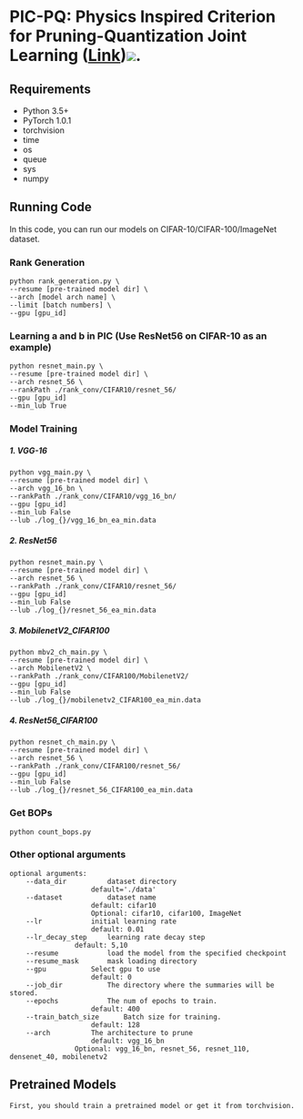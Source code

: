 # PIC-PQ: Physics Inspired Criterion for Pruning-Quantization Joint Learning ([Link](https://xxx))![]( https://xxx).


## Requirements

- Python 3.5+
- PyTorch 1.0.1
- torchvision
- time
- os
- queue
- sys
- numpy

## Running Code

In this code, you can run our models on CIFAR-10/CIFAR-100/ImageNet dataset. 


### Rank Generation

```shell
python rank_generation.py \
--resume [pre-trained model dir] \
--arch [model arch name] \
--limit [batch numbers] \
--gpu [gpu_id]

```

### Learning a and b in PIC (Use ResNet56 on CIFAR-10 as an example)

```shell
python resnet_main.py \
--resume [pre-trained model dir] \
--arch resnet_56 \
--rankPath ./rank_conv/CIFAR10/resnet_56/
--gpu [gpu_id]
--min_lub True
```

### Model Training

##### 1. VGG-16

```shell
python vgg_main.py \
--resume [pre-trained model dir] \
--arch vgg_16_bn \
--rankPath ./rank_conv/CIFAR10/vgg_16_bn/
--gpu [gpu_id]
--min_lub False
--lub ./log_{}/vgg_16_bn_ea_min.data
```
##### 2. ResNet56

```shell
python resnet_main.py \
--resume [pre-trained model dir] \
--arch resnet_56 \
--rankPath ./rank_conv/CIFAR10/resnet_56/
--gpu [gpu_id]
--min_lub False
--lub ./log_{}/resnet_56_ea_min.data
```
##### 3. MobilenetV2_CIFAR100

```shell
python mbv2_ch_main.py \
--resume [pre-trained model dir] \
--arch MobilenetV2 \
--rankPath ./rank_conv/CIFAR100/MobilenetV2/
--gpu [gpu_id]
--min_lub False
--lub ./log_{}/mobilenetv2_CIFAR100_ea_min.data
```
##### 4. ResNet56_CIFAR100

```shell
python resnet_ch_main.py \
--resume [pre-trained model dir] \
--arch resnet_56 \
--rankPath ./rank_conv/CIFAR100/resnet_56/
--gpu [gpu_id]
--min_lub False
--lub ./log_{}/resnet_56_CIFAR100_ea_min.data
```

### Get BOPs
```shell
python count_bops.py
```

### Other optional arguments
```
optional arguments:
    --data_dir			dataset directory
    				default='./data'
    --dataset			dataset name
    				default: cifar10
    				Optional: cifar10, cifar100, ImageNet
    --lr			initial learning rate
    				default: 0.01
    --lr_decay_step		learning rate decay step
				default: 5,10
    --resume			load the model from the specified checkpoint
    --resume_mask		mask loading directory
    --gpu			Select gpu to use
    				default: 0
    --job_dir			The directory where the summaries will be stored.
    --epochs			The num of epochs to train.
    				default: 400
    --train_batch_size		Batch size for training.
    				default: 128
    --arch			The architecture to prune
    				default: vgg_16_bn
				Optional: vgg_16_bn, resnet_56, resnet_110, densenet_40, mobilenetv2
```

## Pretrained Models
```
First, you should train a pretrained model or get it from torchvision.
```